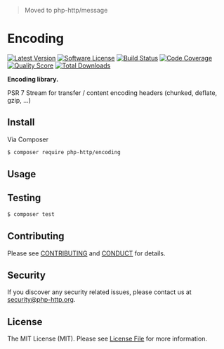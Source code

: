 > Moved to php-http/message

# Encoding

[![Latest Version](https://img.shields.io/github/release/php-http/encoding.svg?style=flat-square)](https://github.com/php-http/encoding/releases)
[![Software License](https://img.shields.io/badge/license-MIT-brightgreen.svg?style=flat-square)](LICENSE)
[![Build Status](https://img.shields.io/travis/php-http/encoding.svg?style=flat-square)](https://travis-ci.org/php-http/encoding)
[![Code Coverage](https://img.shields.io/scrutinizer/coverage/g/php-http/encoding.svg?style=flat-square)](https://scrutinizer-ci.com/g/php-http/encoding)
[![Quality Score](https://img.shields.io/scrutinizer/g/php-http/encoding.svg?style=flat-square)](https://scrutinizer-ci.com/g/php-http/encoding)
[![Total Downloads](https://img.shields.io/packagist/dt/php-http/encoding.svg?style=flat-square)](https://packagist.org/packages/php-http/encoding)

**Encoding library.**

PSR 7 Stream for transfer / content encoding headers (chunked, deflate, gzip, ...)

## Install

Via Composer

``` bash
$ composer require php-http/encoding
```


## Usage


## Testing

``` bash
$ composer test
```


## Contributing

Please see [CONTRIBUTING](CONTRIBUTING.md) and [CONDUCT](CONDUCT.md) for details.


## Security

If you discover any security related issues, please contact us at [security@php-http.org](mailto:security@php-http.org).


## License

The MIT License (MIT). Please see [License File](LICENSE) for more information.
